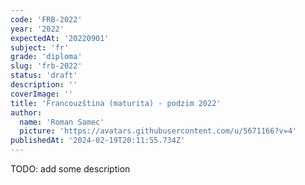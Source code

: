 ```yaml
---
code: 'FRB-2022'
year: '2022'
expectedAt: '20220901'
subject: 'fr'
grade: 'diploma'
slug: 'frb-2022'
status: 'draft'
description: ''
coverImage: ''
title: 'Francouzština (maturita) - podzim 2022'
author:
  name: 'Roman Samec'
  picture: 'https://avatars.githubusercontent.com/u/5671166?v=4'
publishedAt: '2024-02-19T20:11:55.734Z'
---
```


TODO: add some description